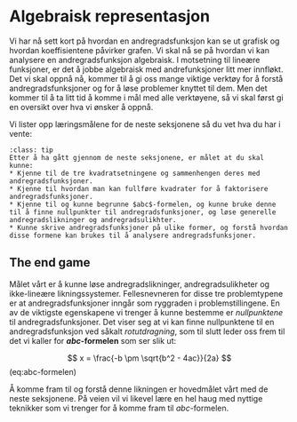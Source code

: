 # Algebraisk representasjon

Vi har nå sett kort på hvordan en andregradsfunksjon kan se ut grafisk og hvordan koeffisientene påvirker grafen. Vi skal nå se på hvordan vi kan analysere en andregradsfunksjon algebraisk. I motsetning til lineære funksjoner, er det å jobbe algebraisk med andrefunksjoner litt mer innfløkt. Det vi skal oppnå nå, kommer til å gi oss mange viktige verktøy for å forstå andregradsfunksjoner og for å løse problemer knyttet til dem. Men det kommer til å ta litt tid å komme i mål med alle verktøyene, så vi skal først gi en oversikt over hva vi ønsker å oppnå. 

Vi lister opp læringsmålene for de neste seksjonene så du vet hva du har i vente:

```{admonition} Læringsmål: algebraisk representasjon av andregradsfunksjoner
:class: tip
Etter å ha gått gjennom de neste seksjonene, er målet at du skal kunne:
* Kjenne til de tre kvadratsetningene og sammenhengen deres med andregradsfunksjoner.
* Kjenne til hvordan man kan fullføre kvadrater for å faktorisere andregradsfunksjoner.
* Kjenne til og kunne begrunne $abc$-formelen, og kunne bruke denne til å finne nullpunkter til andregradsfunksjoner, og løse generelle andregradslikninger og andregradsulikhter.
* Kunne skrive andregradsfunksjoner på ulike former, og forstå hvordan disse formene kan brukes til å analysere andregradsfunksjoner.
```

## The end game

Målet vårt er å kunne løse andregradslikninger, andregradsulikheter og ikke-lineære likningssystemer. Fellesnevneren for disse tre problemtypene er at andregradsfunksjoner inngår som ryggraden i problemstillingene. En av de viktigste egenskapene vi trenger å kunne bestemme er *nullpunktene* til andregradsfunksjoner. Det viser seg at vi kan finne nullpunktene til en andregradsfunksjon ved såkalt *rotutdragning*, som til slutt leder oss frem til det vi kaller for **$abc$-formelen** som ser slik ut:

$$
x = \frac{-b \pm \sqrt{b^2 - 4ac}}{2a}
$$ (eq:abc-formelen)

Å komme fram til og forstå denne likningen er hovedmålet vårt med de neste seksjonene. På veien vil vi likevel lære en hel haug med nyttige teknikker som vi trenger for å komme fram til $abc$-formelen.

